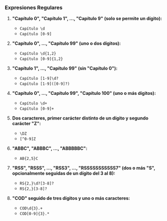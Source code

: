 ### Expresiones Regulares

1. **"Capítulo 0", "Capítulo 1", ..., "Capítulo 9" (solo se permite un dígito):**
   - `Capítulo \d`
   - `Capítulo [0-9]`

2. **"Capítulo 0", ..., "Capítulo 99" (uno o dos dígitos):**
   - `Capítulo \d{1,2}`
   - `Capítulo [0-9]{1,2}`

3. **"Capítulo 1", ..., "Capítulo 99" (sin "Capítulo 0"):**
   - `Capítulo [1-9]\d?`
   - `Capítulo [1-9]([0-9]?)`

4. **"Capítulo 0", ..., "Capítulo 99", "Capítulo 100" (uno o más dígitos):**
   - `Capítulo \d+`
   - `Capítulo [0-9]+`

5. **Dos caracteres, primer carácter distinto de un dígito y segundo carácter "Z":**
   - `\DZ`
   - `[^0-9]Z`

6. **"ABBC", "ABBBC", ..., "ABBBBBC":**
   - `AB{2,5}C`

7. **"RSS", "RSSS", ..., "RSS3", ..., "RSSSSSSSSSSS7" (dos o más "S", opcionalmente seguidas de un dígito del 3 al 8):**
   - `RS{2,}\d?[3-8]?`
   - `RS{2,}[3-8]?`

8. **"COD" seguido de tres dígitos y uno o más caracteres:**
   - `COD\d{3}.+`
   - `COD[0-9]{3}.*`

